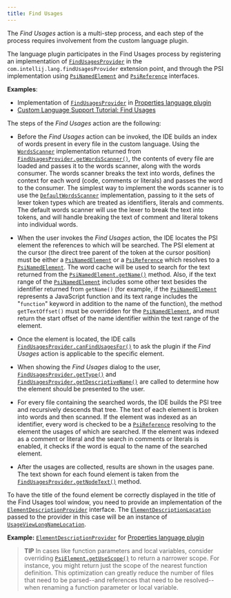 ```yaml
---
title: Find Usages
---
```

<!-- Copyright 2000-2020 JetBrains s.r.o. and other contributors. Use of this source code is governed by the Apache 2.0 license that can be found in the LICENSE file. -->

The _Find Usages_ action is a multi-step process, and each step of the process requires involvement from the custom language plugin.

The language plugin participates in the Find Usages process by registering an implementation of
[`FindUsagesProvider`](upsource:///platform/indexing-api/src/com/intellij/lang/findUsages/FindUsagesProvider.java)
in the `com.intellij.lang.findUsagesProvider` extension point, and through the PSI implementation using
[`PsiNamedElement`](upsource:///platform/core-api/src/com/intellij/psi/PsiNamedElement.java)
and
[`PsiReference`](upsource:///platform/core-api/src/com/intellij/psi/PsiReference.java)
interfaces.

**Examples**:
- Implementation of
[`FindUsagesProvider`](upsource:///plugins/properties/properties-psi-impl/src/com/intellij/lang/properties/findUsages/PropertiesFindUsagesProvider.java)
in
[Properties language plugin](upsource:///plugins/properties/)
- [Custom Language Support Tutorial: Find Usages](/tutorials/custom_language_support/find_usages_provider.md)

The steps of the _Find Usages_ action are the following:

*  Before the _Find Usages_ action can be invoked, the IDE builds an index of words present in every file in the custom language.
   Using the
   [`WordsScanner`](upsource:///platform/indexing-api/src/com/intellij/lang/cacheBuilder/WordsScanner.java)
   implementation returned from
   [`FindUsagesProvider.getWordsScanner()`](upsource:///platform/indexing-api/src/com/intellij/lang/findUsages/FindUsagesProvider.java),
   the contents of every file are loaded and passes it to the words scanner, along with the words consumer.
   The words scanner breaks the text into words, defines the context for each word (code, comments or literals) and passes the word to the consumer.
   The simplest way to implement the words scanner is to use the
   [`DefaultWordsScanner`](upsource:///platform/indexing-api/src/com/intellij/lang/cacheBuilder/DefaultWordsScanner.java)
   implementation, passing to it the sets of lexer token types which are treated as identifiers, literals and comments.
   The default words scanner will use the lexer to break the text into tokens, and will handle breaking the text of comment and literal tokens into individual words.

*  When the user invokes the _Find Usages_ action, the IDE locates the PSI element the references to which will be searched.
   The PSI element at the cursor (the direct tree parent of the token at the cursor position) must be either a
   [`PsiNamedElement`](upsource:///platform/core-api/src/com/intellij/psi/PsiNamedElement.java)
   or a
   [`PsiReference`](upsource:///platform/core-api/src/com/intellij/psi/PsiReference.java)
   which resolves to a
   [`PsiNamedElement`](upsource:///platform/core-api/src/com/intellij/psi/PsiNamedElement.java).
   The word cache will be used to search for the text returned from the
   [`PsiNamedElement.getName()`](upsource:///platform/core-api/src/com/intellij/psi/PsiNamedElement.java)
   method.
   Also, if the text range of the
   [`PsiNamedElement`](upsource:///platform/core-api/src/com/intellij/psi/PsiNamedElement.java)
   includes some other text besides the identifier returned from `getName()` (for example, if the
   [`PsiNamedElement`](upsource:///platform/core-api/src/com/intellij/psi/PsiNamedElement.java)
   represents a JavaScript function and its text range includes the "`function`" keyword in addition to the name of the function), the method `getTextOffset()` must be overridden for the
   [`PsiNamedElement`](upsource:///platform/core-api/src/com/intellij/psi/PsiNamedElement.java),
   and must return the start offset of the name identifier within the text range of the element.

*  Once the element is located, the IDE calls
   [`FindUsagesProvider.canFindUsagesFor()`](upsource:///platform/indexing-api/src/com/intellij/lang/findUsages/FindUsagesProvider.java)
   to ask the plugin if the _Find Usages_ action is applicable to the specific element.

*  When showing the _Find Usages_ dialog to the user,
   [`FindUsagesProvider.getType()`](upsource:///platform/indexing-api/src/com/intellij/lang/findUsages/FindUsagesProvider.java)
   and
   [`FindUsagesProvider.getDescriptiveName()`](upsource:///platform/indexing-api/src/com/intellij/lang/findUsages/FindUsagesProvider.java)
   are called to determine how the element should be presented to the user.

*  For every file containing the searched words, the IDE builds the PSI tree and recursively descends that tree.
   The text of each element is broken into words and then scanned.
   If the element was indexed as an identifier, every word is checked to be a
   [`PsiReference`](upsource:///platform/core-api/src/com/intellij/psi/PsiReference.java)
   resolving to the element the usages of which are searched.
   If the element was indexed as a comment or literal and the search in comments or literals is enabled, it checks if the word is equal to the name of the searched element.

*  After the usages are collected, results are shown in the usages pane.
The text shown for each found element is taken from the
[`FindUsagesProvider.getNodeText()`](upsource:///platform/indexing-api/src/com/intellij/lang/findUsages/FindUsagesProvider.java)
method.

To have the title of the found element be correctly displayed in the title of the Find Usages tool window, you need to provide an implementation of the
[`ElementDescriptionProvider`](upsource:///platform/core-api/src/com/intellij/psi/ElementDescriptionProvider.java)
interface.
The
[`ElementDescriptionLocation`](upsource:///platform/core-api/src/com/intellij/psi/ElementDescriptionLocation.java)
passed to the provider in this case will be an instance of
[`UsageViewLongNameLocation`](upsource:///platform/lang-impl/src/com/intellij/usageView/UsageViewLongNameLocation.java).

**Example:**
[`ElementDescriptionProvider`](upsource:///plugins/properties/src/com/intellij/lang/properties/PropertiesDescriptionProvider.java)
for
[Properties language plugin](upsource:///plugins/properties/)

> **TIP** In cases like function parameters and local variables, consider overriding 
[`PsiElement.getUseScope()`](upsource:///platform/core-api/src/com/intellij/psi/PsiElement.java) to return a narrower scope. 
For instance, you might return just the scope of the nearest function definition. This optimization can greatly reduce 
the number of files that need to be parsed--and references that need to be resolved--when renaming a function parameter
or local variable.
